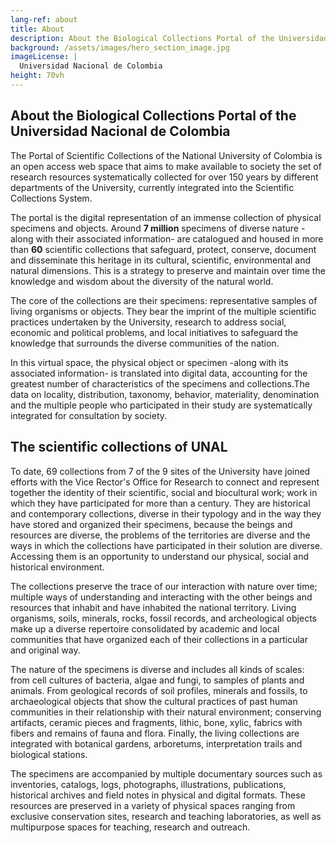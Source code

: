 ```yaml
---
lang-ref: about
title: About
description: About the Biological Collections Portal of the Universidad Nacional de Colombia
background: /assets/images/hero_section_image.jpg
imageLicense: |
  Universidad Nacional de Colombia
height: 70vh
---
```


## About the Biological Collections Portal of the Universidad Nacional de Colombia

The Portal of Scientific Collections of the National University of Colombia is an open access web space that aims to make available to society the set of research resources systematically collected for over 150 years by different departments of the University, currently integrated into the Scientific Collections System. 

The portal is the digital representation of an immense collection of physical specimens and objects. Around **7 million** specimens of diverse nature -along with their associated information- are catalogued and housed in more than **60** scientific collections that safeguard, protect, conserve, document and disseminate this heritage in its cultural, scientific, environmental and natural dimensions. This is a strategy to preserve and maintain over time the knowledge and wisdom about the diversity of the natural world.

The core of the collections are their specimens: representative samples of living organisms or objects. They bear the imprint of the multiple scientific practices undertaken by the University, research to address social, economic and political problems, and local initiatives to safeguard the knowledge that surrounds the diverse communities of the nation. 

In this virtual space, the physical object or specimen -along with its associated information- is translated into digital data, accounting for the greatest number of characteristics of the specimens and collections.The data on locality, distribution, taxonomy, behavior, materiality, denomination and the multiple people who participated in their study are systematically integrated for consultation by society. 

## The scientific collections of UNAL

To date, 69 collections from 7 of the 9 sites of the University have joined efforts with the Vice Rector's Office for Research to connect and represent together the identity of their scientific, social and biocultural work; work in which they have participated for more than a century. They are historical and contemporary collections, diverse in their typology and in the way they have stored and organized their specimens, because the beings and resources are diverse, the problems of the territories are diverse and the ways in which the collections have participated in their solution are diverse. Accessing them is an opportunity to understand our physical, social and historical environment.

The collections preserve the trace of our interaction with nature over time; multiple ways of understanding and interacting with the other beings and resources that inhabit and have inhabited the national territory. Living organisms, soils, minerals, rocks, fossil records, and archeological objects make up a diverse repertoire consolidated by academic and local communities that have organized each of their collections in a particular and original way.

The nature of the specimens is diverse and includes all kinds of scales: from cell cultures of bacteria, algae and fungi, to samples of plants and animals. From geological records of soil profiles, minerals and fossils, to archaeological objects that show the cultural practices of past human communities in their relationship with their natural environment; conserving artifacts, ceramic pieces and fragments, lithic, bone, xylic, fabrics with fibers and remains of fauna and flora. Finally, the living collections are integrated with botanical gardens, arboretums, interpretation trails and biological stations.

The specimens are accompanied by multiple documentary sources such as inventories, catalogs, logs, photographs, illustrations, publications, historical archives and field notes in physical and digital formats. These resources are preserved in a variety of physical spaces ranging from exclusive conservation sites, research and teaching laboratories, as well as multipurpose spaces for teaching, research and outreach.